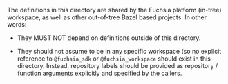 The definitions in this directory are shared by the Fuchsia
platform (in-tree) workspace, as well as other out-of-tree
Bazel based projects. In other words:

- They MUST NOT depend on definitions outside of this
  directory.

- They should not assume to be in any specific workspace
  (so no explicit reference to `@fuchsia_sdk` or
  `@fuchsia_workspace` should exist in this directory.
  Instead, repository labels should be provided as
  repository / function arguments explicitly and specified
  by the callers.

